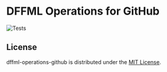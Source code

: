 # DFFML Operations for GitHub

![Tests](https://github.com/pdxjohnny/dffml-operations-github/workflows/Tests/badge.svg?branch=master&event=push)

## License

dffml-operations-github is distributed under the [MIT License](LICENSE).
